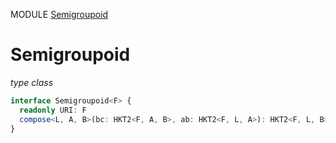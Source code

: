MODULE [Semigroupoid](https://github.com/gcanti/fp-ts/blob/master/src/Semigroupoid.ts)

# Semigroupoid

_type class_

```ts
interface Semigroupoid<F> {
  readonly URI: F
  compose<L, A, B>(bc: HKT2<F, A, B>, ab: HKT2<F, L, A>): HKT2<F, L, B>
}
```

